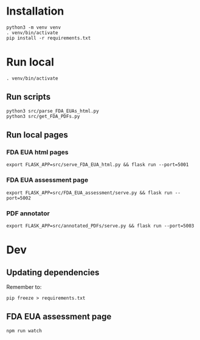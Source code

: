 
# Installation

    python3 -m venv venv
    . venv/bin/activate
    pip install -r requirements.txt


# Run local

    . venv/bin/activate

## Run scripts

    python3 src/parse_FDA_EUAs_html.py
    python3 src/get_FDA_PDFs.py

## Run local pages

### FDA EUA html pages

    export FLASK_APP=src/serve_FDA_EUA_html.py && flask run --port=5001

### FDA EUA assessment page

    export FLASK_APP=src/FDA_EUA_assessment/serve.py && flask run --port=5002

### PDF annotator

    export FLASK_APP=src/annotated_PDFs/serve.py && flask run --port=5003


# Dev

## Updating dependencies

Remember to:

    pip freeze > requirements.txt

## FDA EUA assessment page

    npm run watch

